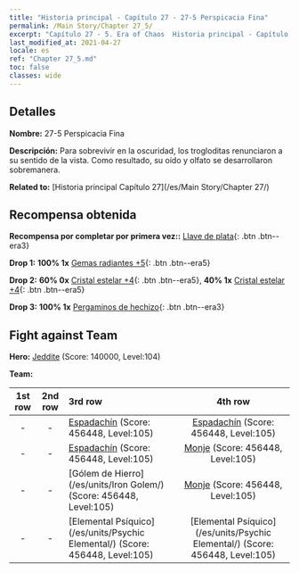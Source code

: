 ```yaml
---
title: "Historia principal - Capítulo 27 - 27-5 Perspicacia Fina"
permalink: /Main Story/Chapter 27_5/
excerpt: "Capítulo 27 - 5. Era of Chaos  Historia principal - Capítulo 27_5. 27-5 Perspicacia Fina"
last_modified_at: 2021-04-27
locale: es
ref: "Chapter 27_5.md"
toc: false
classes: wide
---
```


## Detalles

 **Nombre:** 27-5 Perspicacia Fina

 **Descripción:** Para sobrevivir en la oscuridad, los trogloditas renunciaron a su sentido de la vista. Como resultado, su oído y olfato se desarrollaron sobremanera.

 **Related to:** [Historia principal Capítulo 27](/es/Main Story/Chapter 27/)

## Recompensa obtenida

 **Recompensa por completar por primera vez::** [Llave de plata](/ItemsES/con_693/){: .btn .btn--era3}

 **Drop 1:** **100% 1x** [Gemas radiantes +5](/ItemsES/mat_100/){: .btn .btn--era5}

 **Drop 2:** **60% 0x** [Cristal estelar +4](/ItemsES/mat_94/){: .btn .btn--era5}, **40% 1x** [Cristal estelar +4](/ItemsES/mat_94/){: .btn .btn--era5}

 **Drop 3:** **100% 1x** [Pergaminos de hechizo](/ItemsES/con_694/){: .btn .btn--era3}


## Fight against Team
 **Hero:** [Jeddite](/es/heroes/Jeddite/) (Score: 140000, Level:104)

 **Team:**


  | 1st row | 2nd row | 3rd row | 4th row |
  |:----:|:----:|:----|:----:|
  | - | - | [Espadachín](/es/units/Swordsman/) (Score: 456448, Level:105)  | [Espadachín](/es/units/Swordsman/) (Score: 456448, Level:105)  |
  | - | - | [Espadachín](/es/units/Swordsman/) (Score: 456448, Level:105)  | [Monje](/es/units/Monk/) (Score: 456448, Level:105)  |
  | - | - | [Gólem de Hierro](/es/units/Iron Golem/) (Score: 456448, Level:105)  | [Monje](/es/units/Monk/) (Score: 456448, Level:105)  |
  | - | - | [Elemental Psíquico](/es/units/Psychic Elemental/) (Score: 456448, Level:105)  | [Elemental Psíquico](/es/units/Psychic Elemental/) (Score: 456448, Level:105)  |


